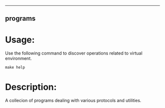 --------
programs
--------

Usage:
======

Use the following command to discover operations related to virtual environment.

```
make help
```

Description:
============

A collecion of programs dealing with various protocols and utilities.


